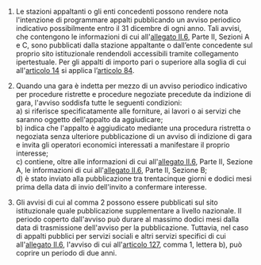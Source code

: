 1. Le stazioni appaltanti o gli enti concedenti possono rendere nota l'intenzione di programmare appalti pubblicando un avviso periodico indicativo possibilmente entro il 31 dicembre di ogni anno. Tali avvisi, che contengono le informazioni di cui all'[allegato II.6](/index.html?section=attachment-2-6&version=1), Parte II, Sezioni A e C, sono pubblicati dalla stazione appaltante o dall’ente concedente sul proprio sito istituzionale rendendoli accessibili tramite collegamento ipertestuale. Per gli appalti di importo pari o superiore alla soglia di cui all'[articolo 14](/index.html?article=articolo-14&version=2) si applica l’[articolo 84](/index.html?article=articolo-84&version=2).

2. Quando una gara è indetta per mezzo di un avviso periodico indicativo per procedure ristrette e procedure negoziate precedute da indizione di gara, l'avviso soddisfa tutte le seguenti condizioni: <br>a) si riferisce specificatamente alle forniture, ai lavori o ai servizi che saranno oggetto dell'appalto da aggiudicare; <br>b) indica che l'appalto è aggiudicato mediante una procedura ristretta o negoziata senza ulteriore pubblicazione di un avviso di indizione di gara e invita gli operatori economici interessati a manifestare il proprio interesse; <br>c) contiene, oltre alle informazioni di cui all'[allegato II.6](/index.html?section=attachment-2-6&version=1), Parte II, Sezione A, le informazioni di cui all'[allegato II.6](/index.html?section=attachment-2-6&version=1), Parte II, Sezione B; <br>d) è stato inviato alla pubblicazione tra trentacinque giorni e dodici mesi prima della data di invio dell'invito a confermare interesse.

3. Gli avvisi di cui al comma 2 possono essere pubblicati sul sito istituzionale quale pubblicazione supplementare a livello nazionale. Il periodo coperto dall'avviso può durare al massimo dodici mesi dalla data di trasmissione dell'avviso per la pubblicazione. Tuttavia, nel caso di appalti pubblici per servizi sociali e altri servizi specifici di cui all'[allegato II.6](/index.html?section=attachment-2-6&version=1), l'avviso di cui all'[articolo 127](/index.html?article=articolo-127&version=1), comma 1, lettera b), può coprire un periodo di due anni.
